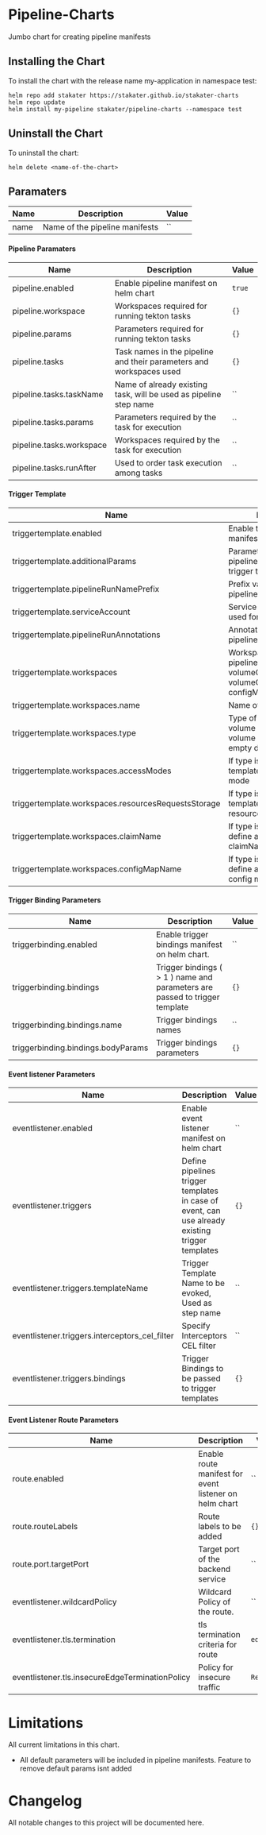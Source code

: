 # Pipeline-Charts
Jumbo chart for creating pipeline manifests


## Installing the Chart

To install the chart with the release name my-application in namespace test:

    helm repo add stakater https://stakater.github.io/stakater-charts
    helm repo update
    helm install my-pipeline stakater/pipeline-charts --namespace test


## Uninstall the Chart

To uninstall the chart:

    helm delete <name-of-the-chart>


## Paramaters

| Name | Description                                                                                | Value                                       |
| ---| ---------------------------------------------------------------------------------------------|---------------------------------------------|
| name | Name of the pipeline manifests                                                             | ``                                          |


#### Pipeline Paramaters

| Name                     | Description                                                                                  | Value           |
| ------------------------ | -------------------------------------------------------------------------------------------- | --------------- |
| pipeline.enabled | Enable pipeline manifest on helm chart                                                               | `true`          |
| pipeline.workspace | Workspaces required for running tekton tasks                                                       | `{}`            |
| pipeline.params| Parameters required for running tekton tasks                                                           | `{}`            |
| pipeline.tasks | Task names in the pipeline and their parameters and workspaces used                                    | `{}`            |
| pipeline.tasks.taskName | Name of already existing task, will be used as pipeline step name                             | ``              |
| pipeline.tasks.params | Parameters required by the task for execution                                                   | ``              |
| pipeline.tasks.workspace | Workspaces required by the task for execution                                                | ``              |
| pipeline.tasks.runAfter | Used to order task execution among tasks                                                      | ``              |


#### Trigger Template

| Name                     | Description                                                                                  | Value           |
| ------------------------ | -------------------------------------------------------------------------------------------- | --------------- |
| triggertemplate.enabled | Enable trigger template manifest on helm chart                                                | `true`          |
| triggertemplate.additionalParams | Parameters in addition to pipeline parameter in trigger template                     | `{}`            |
| triggertemplate.pipelineRunNamePrefix | Prefix value for pipelineRun name                                               | ``              |
| triggertemplate.serviceAccount | Service Account to be used for pipelineRun                                             | ``              |
| triggertemplate.pipelineRunAnnotations | Annotations for pipelineRun                                                    | `{}`            |
| triggertemplate.workspaces | Workspaces used by pipelines ie volumeClaimTemplate, volumeClaimRef, configMaps, secrets | `{}`       |
| triggertemplate.workspaces.name | Name of the workspace                                                                 | ``            |
| triggertemplate.workspaces.type | Type of workspace ie volume claim template, volume claim, config map, empty dir       | ``            |
| triggertemplate.workspaces.accessModes | If type is volume claim template, define access mode                           | `ReadWriteOnce` |
| triggertemplate.workspaces.resourcesRequestsStorage | If type is volume claim template, define resourcesRequestsStorage | `1Gi`           |
| triggertemplate.workspaces.claimName | If type is volume claim, define already existing claimName                       | ``              |
| triggertemplate.workspaces.configMapName | If type is config map, define already existing config map name               | ``              |


#### Trigger Binding Parameters

| Name                     | Description                                                                                  | Value           |
| ------------------------ | -------------------------------------------------------------------------------------------- | --------------- |
| triggerbinding.enabled | Enable trigger bindings manifest on helm chart.                                                | ``              |
| triggerbinding.bindings | Trigger bindings ( > 1 ) name and parameters are passed to trigger template            | `{}`            |
| triggerbinding.bindings.name | Trigger bindings names                                                            | ``              |
| triggerbinding.bindings.bodyParams | Trigger bindings parameters                                                 | `{}`            |


#### Event listener Parameters

| Name                     | Description                                                                                  | Value           |
| ------------------------ | -------------------------------------------------------------------------------------------- | --------------- |
| eventlistener.enabled    | Enable event listener manifest on helm chart                                                 | ``              |
| eventlistener.triggers    | Define pipelines trigger templates in case of event, can use already existing trigger templates | `{}`        |
| eventlistener.triggers.templateName    | Trigger Template Name to be evoked, Used as step name                          | ``              |
| eventlistener.triggers.interceptors_cel_filter    | Specify Interceptors CEL filter                                     | ``              |
| eventlistener.triggers.bindings    | Trigger Bindings to be passed to trigger templates                                 | `{}`            |

 
#### Event Listener Route Parameters

| Name                     | Description                                                                                  | Value           |
| ------------------------ | -------------------------------------------------------------------------------------------- | --------------- |
| route.enabled    | Enable route manifest for event listener on helm chart                                               | ``              |
| route.routeLabels    | Route labels to be added                                                                         | `{}`            |
| route.port.targetPort    | Target port of the backend service                                                           | ``              |
| eventlistener.wildcardPolicy  | Wildcard Policy of the route.                                                           | ``              |
| eventlistener.tls.termination    | tls termination criteria for route                                                   | `edge`          |
| eventlistener.tls.insecureEdgeTerminationPolicy    | Policy for insecure traffic                                 | `Redirect`      |


# Limitations

All current limitations in this chart.
-  All default parameters will be included in pipeline manifests. Feature to remove default params isnt added 

# Changelog

All notable changes to this project will be documented here.
